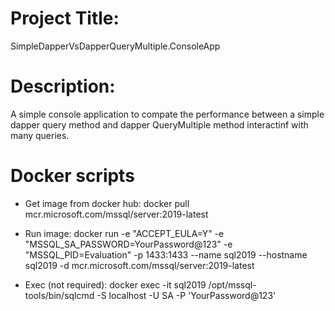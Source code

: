 # Project Title:
SimpleDapperVsDapperQueryMultiple.ConsoleApp

# Description:
A simple console application to compate the performance between a simple dapper query method and dapper QueryMultiple method interactinf with many queries.

# Docker scripts
- Get image from docker hub:
docker pull mcr.microsoft.com/mssql/server:2019-latest

- Run image:
docker run -e "ACCEPT_EULA=Y" -e "MSSQL_SA_PASSWORD=YourPassword@123" -e "MSSQL_PID=Evaluation" -p 1433:1433  --name sql2019 --hostname sql2019 -d mcr.microsoft.com/mssql/server:2019-latest

- Exec (not required):
docker exec -it sql2019 /opt/mssql-tools/bin/sqlcmd -S localhost -U SA -P 'YourPassword@123'
